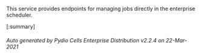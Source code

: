 






This service provides endpoints for managing jobs directly in the enterprise scheduler.

[:summary]

###### Auto generated by Pydio Cells Enterprise Distribution v2.2.4 on 22-Mar-2021
